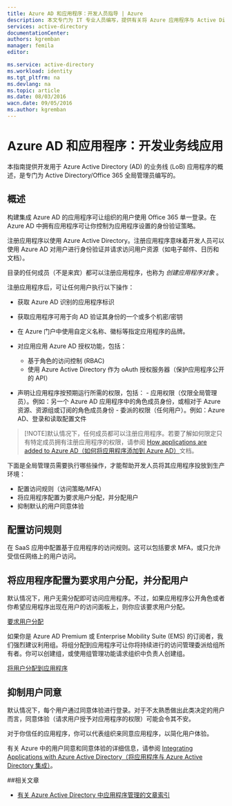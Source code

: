 ```yaml
---
title: Azure AD 和应用程序：开发人员指导 | Azure
description: 本文专门为 IT 专业人员编写，提供有关将 Azure 应用程序与 Active Directory 集成的指导。
services: active-directory
documentationCenter: 
authors: kgremban
manager: femila
editor: 

ms.service: active-directory
ms.workload: identity
ms.tgt_pltfrm: na
ms.devlang: na
ms.topic: article
ms.date: 08/03/2016
wacn.date: 09/05/2016
ms.author: kgremban
---
```


# Azure AD 和应用程序：开发业务线应用

本指南提供开发用于 Azure Active Directory (AD) 的业务线 (LoB) 应用程序的概述，是专门为 Active Directory/Office 365 全局管理员编写的。

## 概述

构建集成 Azure AD 的应用程序可让组织的用户使用 Office 365 单一登录。在 Azure AD 中拥有应用程序可让你控制为应用程序设置的身份验证策略。

注册应用程序以使用 Azure Active Directory。注册应用程序意味着开发人员可以使用 Azure AD 对用户进行身份验证并请求访问用户资源（如电子邮件、日历和文档）。

目录的任何成员（不是来宾）都可以注册应用程序，也称为 *创建应用程序对象* 。

注册应用程序后，可让任何用户执行以下操作：

- 获取 Azure AD 识别的应用程序标识
- 获取应用程序可用于向 AD 验证其身份的一个或多个机密/密钥
- 在 Azure 门户中使用自定义名称、徽标等指定应用程序的品牌。
- 对应用应用 Azure AD 授权功能，包括：
  - 基于角色的访问控制 (RBAC)
  - 使用 Azure Active Directory 作为 oAuth 授权服务器（保护应用程序公开的 API）

- 声明让应用程序按预期运行所需的权限，包括：
	  - 应用权限（仅限全局管理员）。例如：另一个 Azure AD 应用程序中的角色成员身份，或相对于 Azure 资源、资源组或订阅的角色成员身份
	  - 委派的权限（任何用户）。例如：Azure AD、登录和读取配置文件

> [!NOTE]默认情况下，任何成员都可以注册应用程序。若要了解如何限定只有特定成员拥有注册应用程序的权限，请参阅 [How applications are added to Azure AD（如何将应用程序添加到 Azure AD）](./active-directory-how-applications-are-added.md#who-has-permission-to-add-applications-to-my-azure-ad-instance)文档。

下面是全局管理员需要执行哪些操作，才能帮助开发人员将其应用程序投放到生产环境：

- 配置访问规则（访问策略/MFA）
- 将应用程序配置为要求用户分配，并分配用户
- 抑制默认的用户同意体验

## 配置访问规则

在 SaaS 应用中配置基于应用程序的访问规则。这可以包括要求 MFA，或只允许受信任网络上的用户访问。

## 将应用程序配置为要求用户分配，并分配用户

默认情况下，用户无需分配即可访问应用程序。不过，如果应用程序公开角色或者你希望应用程序出现在用户的访问面板上，则你应该要求用户分配。

[要求用户分配](./active-directory-applications-guiding-developers-requiring-user-assignment.md)

如果你是 Azure AD Premium 或 Enterprise Mobility Suite (EMS) 的订阅者，我们强烈建议利用组。将组分配到应用程序可让你将持续进行的访问管理委派给组所有者。你可以创建组，或使用组管理功能请求组织中负责人创建组。

[将用户分配到应用程序](./active-directory-applications-guiding-developers-assigning-users.md)  

## 抑制用户同意

默认情况下，每个用户通过同意体验进行登录。对于不太熟悉做出此类决定的用户而言，同意体验（请求用户授予对应用程序的权限）可能会令其不安。

对于你信任的应用程序，你可以代表组织来同意应用程序，以简化用户体验。

有关 Azure 中的用户同意和同意体验的详细信息，请参阅 [Integrating Applications with Azure Active Directory（将应用程序与 Azure Active Directory 集成）](./active-directory-integrating-applications.md)。

##相关文章

- [有关 Azure Active Directory 中应用程序管理的文章索引](./active-directory-apps-index.md)

<!---HONumber=Mooncake_0606_2016-->